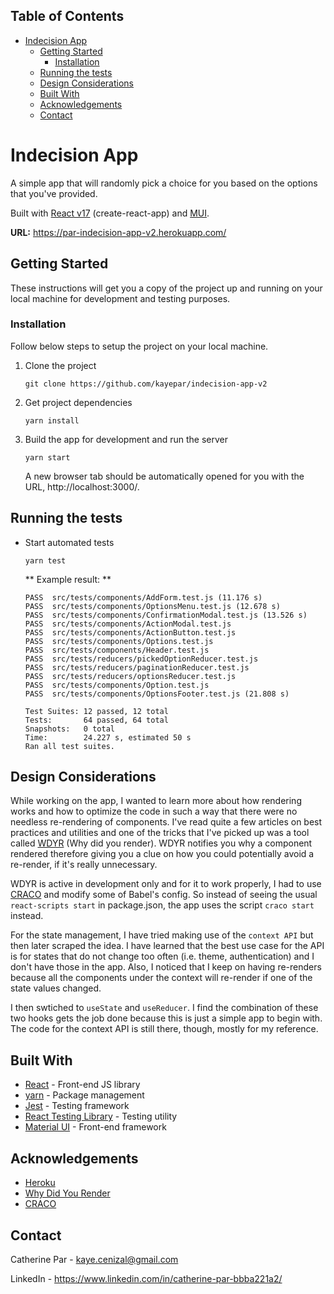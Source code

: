## Table of Contents

-   [Indecision App](#indecision-app)
    -   [Getting Started](#getting-started)
        -   [Installation](#installation)
    -   [Running the tests](#running-the-tests)
    -   [Design Considerations](#design-considerations)
    -   [Built With](#built-with)
    -   [Acknowledgements](#acknowledgements)
    -   [Contact](#contact)

# Indecision App

A simple app that will randomly pick a choice for you based on the options that you've provided.

Built with [React v17](https://reactjs.org/) (create-react-app) and [MUI](https://mui.com/).

**URL:** https://par-indecision-app-v2.herokuapp.com/

## Getting Started

These instructions will get you a copy of the project up and running on your local machine for development and testing purposes.

### Installation

Follow below steps to setup the project on your local machine.

1.  Clone the project
    ```
    git clone https://github.com/kayepar/indecision-app-v2
    ```
2.  Get project dependencies
    ```
    yarn install
    ```
3.  Build the app for development and run the server

    ```
    yarn start
    ```

    A new browser tab should be automatically opened for you with the URL, http://localhost:3000/.

## Running the tests

-   Start automated tests

    ```
    yarn test
    ```

    ** Example result: **

    ```
    PASS  src/tests/components/AddForm.test.js (11.176 s)
    PASS  src/tests/components/OptionsMenu.test.js (12.678 s)
    PASS  src/tests/components/ConfirmationModal.test.js (13.526 s)
    PASS  src/tests/components/ActionModal.test.js
    PASS  src/tests/components/ActionButton.test.js
    PASS  src/tests/components/Options.test.js
    PASS  src/tests/components/Header.test.js
    PASS  src/tests/reducers/pickedOptionReducer.test.js
    PASS  src/tests/reducers/paginationReducer.test.js
    PASS  src/tests/reducers/optionsReducer.test.js
    PASS  src/tests/components/Option.test.js
    PASS  src/tests/components/OptionsFooter.test.js (21.808 s)

    Test Suites: 12 passed, 12 total
    Tests:       64 passed, 64 total
    Snapshots:   0 total
    Time:        24.227 s, estimated 50 s
    Ran all test suites.
    ```

## Design Considerations

While working on the app, I wanted to learn more about how rendering works and how to optimize the code in such a way that there were no needless re-rendering of components. I've read quite a few articles on best practices and utilities and one of the tricks that I've picked up was a tool called [WDYR](https://github.com/welldone-software/why-did-you-render) (Why did you render). WDYR notifies you why a component rendered
therefore giving you a clue on how you could potentially avoid a re-render, if it's really unnecessary.

WDYR is active in development only and for it to work properly, I had to use [CRACO](https://github.com/gsoft-inc/craco) and modify some of Babel's config. So instead of seeing the usual `react-scripts start` in package.json, the app uses the script `craco start` instead.

For the state management, I have tried making use of the `context API` but then later scraped the idea. I have learned that the best use case for the API is for states that do not change too often (i.e. theme, authentication) and I don't have those in the app. Also, I noticed that I keep on having re-renders because all the components under the context will re-render if one of the state values changed.

I then swtiched to `useState` and `useReducer`. I find the combination of these two hooks gets the job done because this is just a simple app to begin with. The code for the context API is still there, though, mostly for my reference.

## Built With

-   [React](https://reactjs.org/) - Front-end JS library
-   [yarn](https://yarnpkg.com/) - Package management
-   [Jest](https://jestjs.io/) - Testing framework
-   [React Testing Library](https://testing-library.com/docs/react-testing-library/intro/) - Testing utility
-   [Material UI](https://mui.com/) - Front-end framework

## Acknowledgements

-   [Heroku](https://www.heroku.com/)
-   [Why Did You Render](https://github.com/welldone-software/why-did-you-render)
-   [CRACO](https://github.com/gsoft-inc/craco)

## Contact

Catherine Par - kaye.cenizal@gmail.com

LinkedIn - https://www.linkedin.com/in/catherine-par-bbba221a2/

